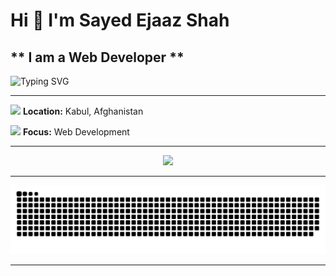 # <h1>Hi 👋 I'm Sayed Ejaaz Shah</h1>  

 <h2>**  I am a Web Developer  **</h2>     

![Typing SVG](https://readme-typing-svg.demolab.com?font=Fira+Code&weight=500&size=22&pause=1000&color=00F700&width=500&lines=I+am+a+Web+Developer;React+%7C+JavaScript+%7C+CSS+Lover;Always+Learning+New+Things)

---

<p>
  <img src="https://img.icons8.com/color/30/000000/worldwide-location.png"/> <b>Location:</b> Kabul, Afghanistan  
</p>
<p>
  <img src="https://img.icons8.com/color/30/000000/code.png"/> <b>Focus:</b> Web Development  
</p>


---



<p align="center">
  <img src="https://skillicons.dev/icons?i=html,css,js,react,tailwind,git,github,vscode,php" />
</p>

---

![Snake animation](https://github.com/Platane/snk/raw/output/github-contribution-grid-snake.svg)

---
